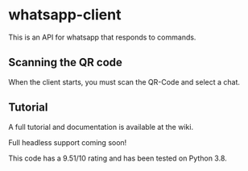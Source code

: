 # whatsapp-client

This is an API for whatsapp that responds to commands.

## Scanning the QR code

When the client starts, you must scan the QR-Code and select a chat.

## Tutorial

A full tutorial and documentation is available at the wiki.


Full headless support coming soon!


This code has a 9.51/10 rating and has been tested on Python 3.8.
